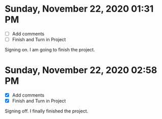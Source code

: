 # Sunday, November 22, 2020 01:31 PM
- [ ] Add comments
- [ ] Finish and Turn in Project

Signing on. I am going to finish the project.

# Sunday, November 22, 2020 02:58 PM
- [X] Add comments
- [X] Finish and Turn in Project

Signing off. I finally finished the project.

